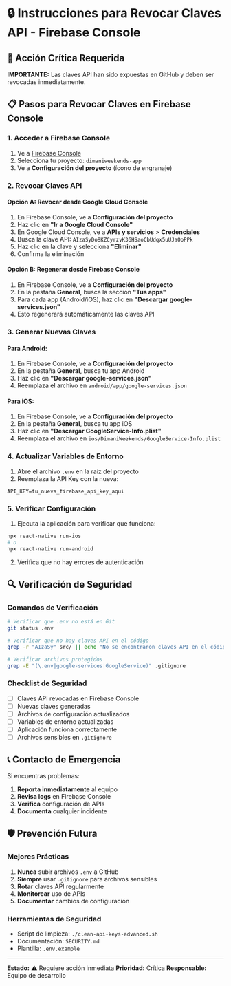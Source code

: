 # 🔒 Instrucciones para Revocar Claves API - Firebase Console

## 🚨 Acción Crítica Requerida

**IMPORTANTE:** Las claves API han sido expuestas en GitHub y deben ser revocadas inmediatamente.

## 📋 Pasos para Revocar Claves en Firebase Console

### 1. Acceder a Firebase Console

1. Ve a [Firebase Console](https://console.firebase.google.com)
2. Selecciona tu proyecto: `dimaniweekends-app`
3. Ve a **Configuración del proyecto** (ícono de engranaje)

### 2. Revocar Claves API

#### Opción A: Revocar desde Google Cloud Console
1. En Firebase Console, ve a **Configuración del proyecto**
2. Haz clic en **"Ir a Google Cloud Console"**
3. En Google Cloud Console, ve a **APIs y servicios** > **Credenciales**
4. Busca la clave API: `AIzaSyDo8KZCyrzvK36HSaoCbUdqx5uUJaOoPPk`
5. Haz clic en la clave y selecciona **"Eliminar"**
6. Confirma la eliminación

#### Opción B: Regenerar desde Firebase Console
1. En Firebase Console, ve a **Configuración del proyecto**
2. En la pestaña **General**, busca la sección **"Tus apps"**
3. Para cada app (Android/iOS), haz clic en **"Descargar google-services.json"**
4. Esto regenerará automáticamente las claves API

### 3. Generar Nuevas Claves

#### Para Android:
1. En Firebase Console, ve a **Configuración del proyecto**
2. En la pestaña **General**, busca tu app Android
3. Haz clic en **"Descargar google-services.json"**
4. Reemplaza el archivo en `android/app/google-services.json`

#### Para iOS:
1. En Firebase Console, ve a **Configuración del proyecto**
2. En la pestaña **General**, busca tu app iOS
3. Haz clic en **"Descargar GoogleService-Info.plist"**
4. Reemplaza el archivo en `ios/DimaniWeekends/GoogleService-Info.plist`

### 4. Actualizar Variables de Entorno

1. Abre el archivo `.env` en la raíz del proyecto
2. Reemplaza la API Key con la nueva:
```env
API_KEY=tu_nueva_firebase_api_key_aqui
```

### 5. Verificar Configuración

1. Ejecuta la aplicación para verificar que funciona:
```bash
npx react-native run-ios
# o
npx react-native run-android
```

2. Verifica que no hay errores de autenticación

## 🔍 Verificación de Seguridad

### Comandos de Verificación
```bash
# Verificar que .env no está en Git
git status .env

# Verificar que no hay claves API en el código
grep -r "AIzaSy" src/ || echo "No se encontraron claves API en el código"

# Verificar archivos protegidos
grep -E "(\.env|google-services|GoogleService)" .gitignore
```

### Checklist de Seguridad
- [ ] Claves API revocadas en Firebase Console
- [ ] Nuevas claves generadas
- [ ] Archivos de configuración actualizados
- [ ] Variables de entorno actualizadas
- [ ] Aplicación funciona correctamente
- [ ] Archivos sensibles en `.gitignore`

## 📞 Contacto de Emergencia

Si encuentras problemas:
1. **Reporta inmediatamente** al equipo
2. **Revisa logs** en Firebase Console
3. **Verifica** configuración de APIs
4. **Documenta** cualquier incidente

## 🛡️ Prevención Futura

### Mejores Prácticas
1. **Nunca** subir archivos `.env` a GitHub
2. **Siempre** usar `.gitignore` para archivos sensibles
3. **Rotar** claves API regularmente
4. **Monitorear** uso de APIs
5. **Documentar** cambios de configuración

### Herramientas de Seguridad
- Script de limpieza: `./clean-api-keys-advanced.sh`
- Documentación: `SECURITY.md`
- Plantilla: `.env.example`

---

**Estado:** ⚠️ Requiere acción inmediata
**Prioridad:** Crítica
**Responsable:** Equipo de desarrollo 